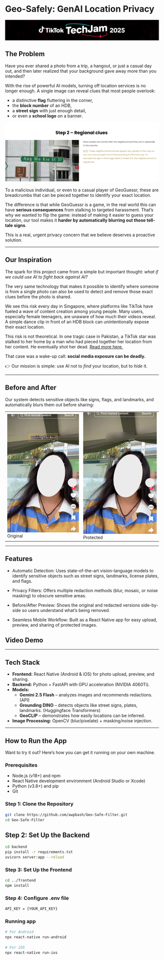 # Geo-Safely: GenAI Location Privacy

![banner](assets/image.png)

## The Problem

Have you ever shared a photo from a trip, a hangout, or just a casual day out, and then later realized that your background gave away more than you intended?  

With the rise of powerful AI models, turning off location services is no longer enough. A single image can reveal clues that most people overlook:  
- a distinctive **flag** fluttering in the corner,  
- the **block number** of an HDB,  
- a **street sign** with just enough detail,  
- or even a **school logo** on a banner.  

![Geoguessr](assets/geoguessr.png)

To a malicious individual, or even to a casual player of GeoGuessr, these are breadcrumbs that can be pieced together to identify your exact location.  

The difference is that while GeoGuessr is a game, in the real world this can have **serious consequences** from stalking to targeted harassment. That’s why we wanted to flip the game: instead of making it easier to guess your location, our tool makes it **harder by automatically blurring out those tell-tale signs**.  

This is a real, urgent privacy concern that we believe deserves a proactive solution.  

---

## Our Inspiration

The spark for this project came from a simple but important thought: *what if we could use AI to fight back against AI?*  

The very same technology that makes it possible to identify where someone is from a single photo can also be used to detect and remove those exact clues before the photo is shared.  

We see this risk every day in Singapore, where platforms like TikTok have fueled a wave of content creation among young people. Many users, especially female teenagers, are unaware of how much their videos reveal. A simple dance clip in front of an HDB block can unintentionally expose their exact location.  

This risk is not theoretical. In one tragic case in Pakistan, a TikTok star was stalked to her home by a man who had pieced together her location from her content. He eventually shot her dead. [Read more here.](https://www.scmp.com/news/asia/south-asia/article/3312973/teen-tiktok-star-shot-dead-stalker-pakistan)  

That case was a wake-up call: **social media exposure can be deadly.**  

👉 Our mission is simple: use AI not to *find* your location, but to *hide* it.  


---

## Before and After

Our system detects sensitive objects like signs, flags, and landmarks, and automatically blurs them out before sharing:  

<table>
  <tr>
    <td>
      <img src="assets/unblurred.jpg" alt="Original Image" width="400">
      <br>
      Original
    </td>
    <td>
      <img src="assets/blurred.jpg" alt="Protected Image" width="400">
      <br>
      Protected
    </td>
  </tr>
</table>


---

## Features

- Automatic Detection: Uses state-of-the-art vision-language models to identify sensitive objects such as street signs, landmarks, license plates, and flags.

- Privacy Filters: Offers multiple redaction methods (blur, mosaic, or noise masking) to obscure sensitive areas.

- Before/After Preview: Shows the original and redacted versions side-by-side so users understand what’s being removed.

- Seamless Mobile Workflow: Built as a React Native app for easy upload, preview, and sharing of protected images.

## Video Demo


----


## Tech Stack

- **Frontend:** React Native (Android & iOS) for photo upload, preview, and sharing.  
- **Backend:** Python + FastAPI with GPU acceleration (NVIDIA 4060Ti).  
- **Models:**  
  - **Gemini 2.5 Flash** – analyzes images and recommends redactions. (API) 
  - **Grounding DINO** – detects objects like street signs, plates, landmarks. (Huggingface Transformers)  
  - **GeoCLIP** – demonstrates how easily locations can be inferred.  
- **Image Processing:** OpenCV (blur/pixelate) + masking/noise injection.  

---

## How to Run the App

Want to try it out? Here’s how you can get it running on your own machine.  

### Prerequisites
- Node.js (v18+) and npm  
- React Native development environment (Android Studio or Xcode)  
- Python (v3.8+) and pip  
- Git  

### Step 1: Clone the Repository
```bash
git clone https://github.com/awpbash/Geo-Safe-Filter.git
cd Geo-Safe-Filter
```

## Step 2: Set Up the Backend
```bash
cd backend
pip install -r requirements.txt
uvicorn server:app --reload
```

### Step 3: Set Up the Frontend
```bash
cd ../frontend
npm install
```

### Step 4: Configure .env file
```bash
API_KEY = {YOUR_API_KEY}
```

### Running app
```bash
# For Android
npx react-native run-android

# For iOS
npx react-native run-ios
```


